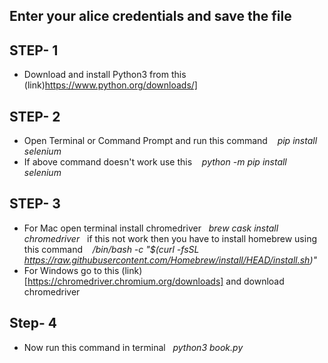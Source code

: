 
## Enter your alice credentials and save the file

## STEP- 1
 - Download and install Python3 from this (link)https://www.python.org/downloads/]
 
## STEP- 2
  - Open Terminal or Command Prompt and run this command  &nbsp;&nbsp; *pip install selenium*
  - If above command doesn't work use this &nbsp;&nbsp; *python -m pip install selenium*
  
## STEP- 3
   - For Mac open terminal install chromedriver &nbsp;&nbsp;*brew cask install chromedriver*&nbsp;&nbsp; if this not work then you have to install homebrew using this command &nbsp;&nbsp; */bin/bash -c "$(curl -fsSL https://raw.githubusercontent.com/Homebrew/install/HEAD/install.sh)"*
   - For Windows go to this (link)[https://chromedriver.chromium.org/downloads] and download chromedriver
   
   
## Step- 4
  - Now run this command in terminal &nbsp;&nbsp;*python3 book.py*
